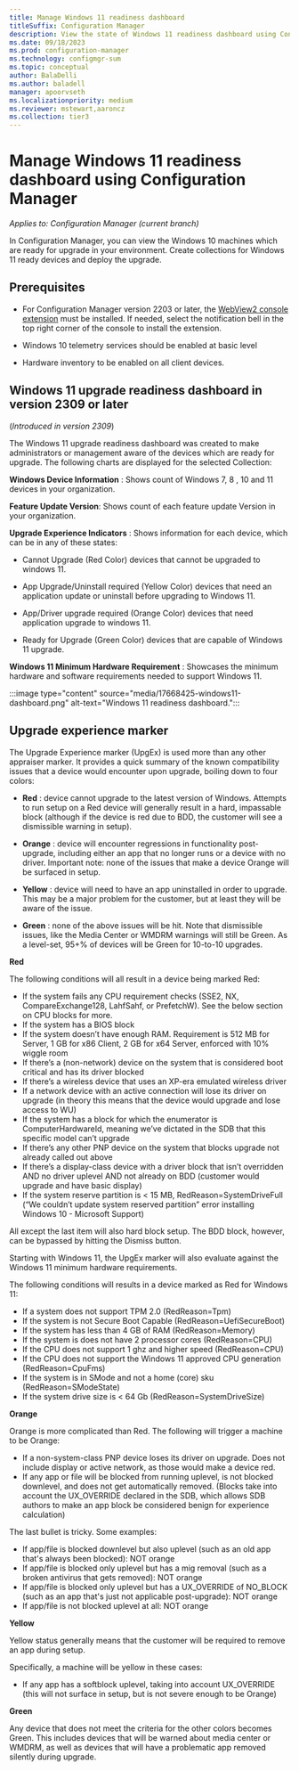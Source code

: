 ```yaml
---
title: Manage Windows 11 readiness dashboard
titleSuffix: Configuration Manager
description: View the state of Windows 11 readiness dashboard using Configuration Manager
ms.date: 09/18/2023
ms.prod: configuration-manager
ms.technology: configmgr-sum
ms.topic: conceptual
author: BalaDelli
ms.author: baladell
manager: apoorvseth
ms.localizationpriority: medium
ms.reviewer: mstewart,aaroncz 
ms.collection: tier3
---
```


# Manage Windows 11 readiness dashboard using Configuration Manager

*Applies to: Configuration Manager (current branch)*

In Configuration Manager, you can view the Windows 10 machines which are ready for upgrade in your environment. Create collections for Windows 11 ready devices and deploy the upgrade. 

## Prerequisites

- For Configuration Manager version 2203 or later, the [WebView2 console extension](../../core/servers/manage/admin-console-extensions.md#bkmk_notification) must be installed. If needed, select the notification bell in the top right corner of the console to install the extension. <!--10024154-->

- Windows 10 telemetry services should be enabled at basic level
  
- Hardware inventory to be enabled on all client devices.

## <a name="bkmk_2309-dashboard"></a> Windows 11 upgrade readiness dashboard in version 2309 or later
<!--16875242-->
(*Introduced in version 2309*)

The Windows 11 upgrade readiness dashboard was created to make administrators or management aware of the devices which are ready for upgrade. The following charts are displayed for the selected Collection:

**Windows Device Information** : Shows count of Windows 7, 8 , 10 and 11 devices in your organization.

**Feature Update Version**: Shows count of each feature update Version in your organization.

**Upgrade Experience Indicators** : Shows information for each device, which can be in any of these states:

- Cannot Upgrade (Red Color) devices that cannot be upgraded to windows 11.
    
- App Upgrade/Uninstall required (Yellow Color) devices that need an application update or uninstall before upgrading to Windows 11.
    
- App/Driver upgrade required (Orange Color) devices that need application upgrade to windows 11.
    
- Ready for Upgrade (Green Color) devices that are capable of Windows 11 upgrade.
    
**Windows 11 Minimum Hardware Requirement** : Showcases the minimum hardware and software requirements needed to support Windows 11.

:::image type="content" source="media/17668425-windows11-dashboard.png" alt-text="Windows 11 readiness dashboard.":::

## Upgrade experience marker

The Upgrade Experience marker (UpgEx) is used more than any other appraiser marker. It provides a quick summary of the known compatibility issues that a device would encounter upon upgrade, boiling down to four colors:

   - **Red** : device cannot upgrade to the latest version of Windows. Attempts to run setup on a Red device will generally result in a hard, impassable block (although if the device is red due to BDD, the customer will see a dismissible warning in setup).

   - **Orange** : device will encounter regressions in functionality post-upgrade, including either an app that no longer runs or a device with no driver. Important note: none of the issues that make a device Orange will be surfaced in setup.

   - **Yellow** : device will need to have an app uninstalled in order to upgrade. This may be a major problem for the customer, but at least they will be aware of the issue.

   - **Green** : none of the above issues will be hit. Note that dismissible issues, like the Media Center or WMDRM warnings will still be Green. As a level-set, 95+% of devices will be Green for 10-to-10 upgrades.

**Red**

The following conditions will all result in a device being marked Red:

- If the system fails any CPU requirement checks (SSE2, NX, CompareExchange128, LahfSahf, or PrefetchW). See the below section on CPU blocks for more.
- If the system has a BIOS block
- If the system doesn’t have enough RAM. Requirement is 512 MB for Server, 1 GB for x86 Client, 2 GB for x64 Server, enforced with 10% wiggle room
- If there’s a (non-network) device on the system that is considered boot critical and has its driver blocked
- If there’s a wireless device that uses an XP-era emulated wireless driver
- If a network device with an active connection will lose its driver on upgrade (in theory this means that the device would upgrade and lose access to WU)
- If the system has a block for which the enumerator is ComputerHardwareId, meaning we’ve dictated in the SDB that this specific model can’t upgrade
- If there’s any other PNP device on the system that blocks upgrade not already called out above
- If there’s a display-class device with a driver block that isn’t overridden AND no driver uplevel AND not already on BDD (customer would upgrade and have basic display)
- If the system reserve partition is < 15 MB, RedReason=SystemDriveFull (“We couldn’t update system reserved partition” error installing Windows 10 - Microsoft Support)

All except the last item will also hard block setup. The BDD block, however, can be bypassed by hitting the Dismiss button.

Starting with Windows 11, the UpgEx marker will also evaluate against the Windows 11 minimum hardware requirements. 

The following conditions will results in a device marked as Red for Windows 11:

- If a system does not support TPM 2.0 (RedReason=Tpm)
- If the system is not Secure Boot Capable (RedReason=UefiSecureBoot)
- If the system has less than 4 GB of RAM (RedReason=Memory)
- If the system is does not have 2 processor cores (RedReason=CPU)
- If the CPU does not support 1 ghz and higher speed (RedReason=CPU)
- If the CPU does not support the Windows 11 approved CPU generation (RedReason=CpuFms)
- If the system is in SMode and not a home (core) sku (RedReason=SModeState)
- If the system drive size is < 64 Gb (RedReason=SystemDriveSize)

**Orange** 

Orange is more complicated than Red. The following will trigger a machine to be Orange:

- If a non-system-class PNP device loses its driver on upgrade. Does not include display or active network, as those would make a device red.
- If any app or file will be blocked from running uplevel, is not blocked downlevel, and does not get automatically removed. (Blocks take into account the UX_OVERRIDE declared in the SDB, which allows SDB authors to make an app block be considered benign for experience calculation)

The last bullet is tricky. Some examples:
- If app/file is blocked downlevel but also uplevel (such as an old app that's always been blocked): NOT orange
- If app/file is blocked only uplevel but has a mig removal (such as a broken antivirus that gets removed): NOT orange
- If app/file is blocked only uplevel but has a UX_OVERRIDE of NO_BLOCK (such as an app that's just not applicable post-upgrade): NOT orange
- If app/file is not blocked uplevel at all: NOT orange

**Yellow**

Yellow status generally means that the customer will be required to remove an app during setup.

Specifically, a machine will be yellow in these cases:
- If any app has a softblock uplevel, taking into account UX_OVERRIDE (this will not surface in setup, but is not severe enough to be Orange)

**Green**

Any device that does not meet the criteria for the other colors becomes Green. This includes devices that will be warned about media center or WMDRM, as well as devices that will have a problematic app removed silently during upgrade.


